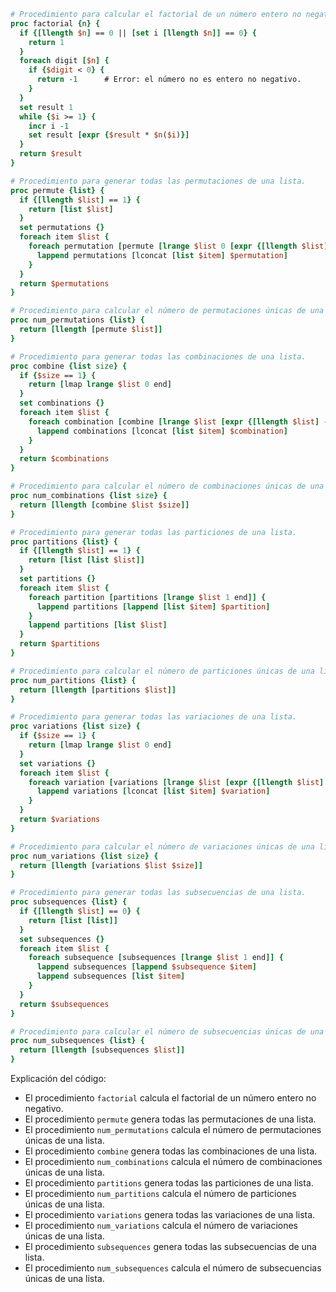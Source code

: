 ```tcl
# Procedimiento para calcular el factorial de un número entero no negativo.
proc factorial {n} {
  if {[llength $n] == 0 || [set i [llength $n]] == 0} {
    return 1
  }
  foreach digit [$n] {
    if {$digit < 0} {
      return -1      # Error: el número no es entero no negativo.
    }
  }
  set result 1
  while {$i >= 1} {
    incr i -1
    set result [expr {$result * $n($i)}]
  }
  return $result
}

# Procedimiento para generar todas las permutaciones de una lista.
proc permute {list} {
  if {[llength $list] == 1} {
    return [list $list]
  }
  set permutations {}
  foreach item $list {
    foreach permutation [permute [lrange $list 0 [expr {[llength $list] - 1]}]]] {
      lappend permutations [lconcat [list $item] $permutation]
    }
  }
  return $permutations
}

# Procedimiento para calcular el número de permutaciones únicas de una lista.
proc num_permutations {list} {
  return [llength [permute $list]]
}

# Procedimiento para generar todas las combinaciones de una lista.
proc combine {list size} {
  if {$size == 1} {
    return [lmap lrange $list 0 end]
  }
  set combinations {}
  foreach item $list {
    foreach combination [combine [lrange $list [expr {[llength $list] - $size + 1}] end] [expr {$size - 1}]] {
      lappend combinations [lconcat [list $item] $combination]
    }
  }
  return $combinations
}

# Procedimiento para calcular el número de combinaciones únicas de una lista.
proc num_combinations {list size} {
  return [llength [combine $list $size]]
}

# Procedimiento para generar todas las particiones de una lista.
proc partitions {list} {
  if {[llength $list] == 1} {
    return [list [list $list]]
  }
  set partitions {}
  foreach item $list {
    foreach partition [partitions [lrange $list 1 end]] {
      lappend partitions [lappend [list $item] $partition]
    }
    lappend partitions [list $list]
  }
  return $partitions
}

# Procedimiento para calcular el número de particiones únicas de una lista.
proc num_partitions {list} {
  return [llength [partitions $list]]
}

# Procedimiento para generar todas las variaciones de una lista.
proc variations {list size} {
  if {$size == 1} {
    return [lmap lrange $list 0 end]
  }
  set variations {}
  foreach item $list {
    foreach variation [variations [lrange $list [expr {[llength $list] - $size + 1}] end] [expr {$size - 1}]] {
      lappend variations [lconcat [list $item] $variation]
    }
  }
  return $variations
}

# Procedimiento para calcular el número de variaciones únicas de una lista.
proc num_variations {list size} {
  return [llength [variations $list $size]]
}

# Procedimiento para generar todas las subsecuencias de una lista.
proc subsequences {list} {
  if {[llength $list] == 0} {
    return [list [list]]
  }
  set subsequences {}
  foreach item $list {
    foreach subsequence [subsequences [lrange $list 1 end]] {
      lappend subsequences [lappend $subsequence $item]
      lappend subsequences [list $item]
    }
  }
  return $subsequences
}

# Procedimiento para calcular el número de subsecuencias únicas de una lista.
proc num_subsequences {list} {
  return [llength [subsequences $list]]
}
```

Explicación del código:

* El procedimiento `factorial` calcula el factorial de un número entero no negativo.
* El procedimiento `permute` genera todas las permutaciones de una lista.
* El procedimiento `num_permutations` calcula el número de permutaciones únicas de una lista.
* El procedimiento `combine` genera todas las combinaciones de una lista.
* El procedimiento `num_combinations` calcula el número de combinaciones únicas de una lista.
* El procedimiento `partitions` genera todas las particiones de una lista.
* El procedimiento `num_partitions` calcula el número de particiones únicas de una lista.
* El procedimiento `variations` genera todas las variaciones de una lista.
* El procedimiento `num_variations` calcula el número de variaciones únicas de una lista.
* El procedimiento `subsequences` genera todas las subsecuencias de una lista.
* El procedimiento `num_subsequences` calcula el número de subsecuencias únicas de una lista.